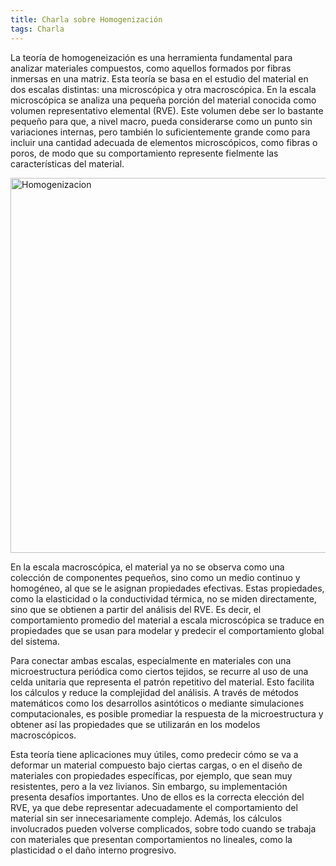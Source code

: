 ```yaml
---
title: Charla sobre Homogenización
tags: Charla
---
```


La teoría de homogeneización es una herramienta fundamental para analizar materiales compuestos, como aquellos formados por fibras inmersas en una matriz. Esta teoría se basa en el estudio del material en dos escalas distintas: una microscópica y otra macroscópica. En la escala microscópica se analiza una pequeña porción del material conocida como volumen representativo elemental (RVE). Este volumen debe ser lo bastante pequeño para que, a nivel macro, pueda considerarse como un punto sin variaciones internas, pero también lo suficientemente grande como para incluir una cantidad adecuada de elementos microscópicos, como fibras o poros, de modo que su comportamiento represente fielmente las características del material.

<img src="{{ site.baseurl }}/assets/img/hmgn.png" alt="Homogenizacion" width="600">

En la escala macroscópica, el material ya no se observa como una colección de componentes pequeños, sino como un medio continuo y homogéneo, al que se le asignan propiedades efectivas. Estas propiedades, como la elasticidad o la conductividad térmica, no se miden directamente, sino que se obtienen a partir del análisis del RVE. Es decir, el comportamiento promedio del material a escala microscópica se traduce en propiedades que se usan para modelar y predecir el comportamiento global del sistema.

Para conectar ambas escalas, especialmente en materiales con una microestructura periódica como ciertos tejidos, se recurre al uso de una celda unitaria que representa el patrón repetitivo del material. Esto facilita los cálculos y reduce la complejidad del análisis. A través de métodos matemáticos como los desarrollos asintóticos o mediante simulaciones computacionales, es posible promediar la respuesta de la microestructura y obtener así las propiedades que se utilizarán en los modelos macroscópicos.

Esta teoría tiene aplicaciones muy útiles, como predecir cómo se va a deformar un material compuesto bajo ciertas cargas, o en el diseño de materiales con propiedades específicas, por ejemplo, que sean muy resistentes, pero a la vez livianos. Sin embargo, su implementación presenta desafíos importantes. Uno de ellos es la correcta elección del RVE, ya que debe representar adecuadamente el comportamiento del material sin ser innecesariamente complejo. Además, los cálculos involucrados pueden volverse complicados, sobre todo cuando se trabaja con materiales que presentan comportamientos no lineales, como la plasticidad o el daño interno progresivo.
